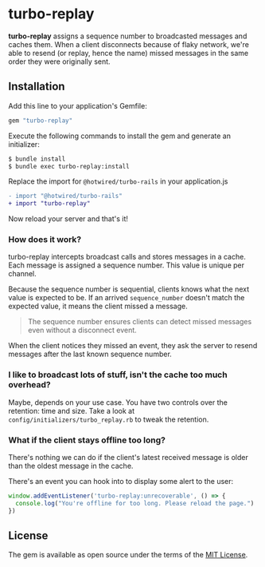 # turbo-replay

**turbo-replay** assigns a sequence number to broadcasted messages and caches them. When a client 
disconnects because of flaky network, we're able to resend (or replay, hence the name) missed
messages in the same order they were originally sent.

## Installation
Add this line to your application's Gemfile:

```ruby
gem "turbo-replay"
```

Execute the following commands to install the gem and generate an initializer:

```bash
$ bundle install
$ bundle exec turbo-replay:install
```

Replace the import for `@hotwired/turbo-rails` in your application.js

```diff
- import "@hotwired/turbo-rails"
+ import "turbo-replay"
```

Now reload your server and that's it!

### How does it work?

turbo-replay intercepts broadcast calls and stores messages in a cache. Each message is assigned
a sequence number. This value is unique per channel.

Because the sequence number is sequential, clients knows what the next value is expected to be.
If an arrived `sequence_number` doesn't match the expected value, it means the client missed a message.

> The sequence number ensures clients can detect missed messages even without a disconnect event.

When the client notices they missed an event, they ask the server to resend messages after the last known
sequence number.

### I like to broadcast lots of stuff, isn't the cache too much overhead?

Maybe, depends on your use case. You have two controls over the retention: time and size.
Take a look at `config/initializers/turbo_replay.rb` to tweak the retention.

### What if the client stays offline too long?

There's nothing we can do if the client's latest received message is older than the oldest message in the cache.

There's an event you can hook into to display some alert to the user:

```js
window.addEventListener('turbo-replay:unrecoverable', () => {
  console.log("You're offline for too long. Please reload the page.")
})
```

## License
The gem is available as open source under the terms of the [MIT License](https://opensource.org/licenses/MIT).

